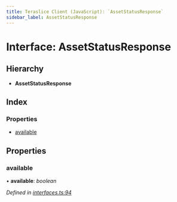 ```yaml
---
title: Teraslice Client (JavaScript): `AssetStatusResponse`
sidebar_label: AssetStatusResponse
---
```


# Interface: AssetStatusResponse

## Hierarchy

* **AssetStatusResponse**

## Index

### Properties

* [available](assetstatusresponse.md#available)

## Properties

###  available

• **available**: *boolean*

*Defined in [interfaces.ts:94](https://github.com/terascope/teraslice/blob/0ae31df4/packages/teraslice-client-js/src/interfaces.ts#L94)*
